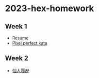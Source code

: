 # 2023-hex-homework

## Week 1

- [Resume](https://rjjq.github.io/2023-hex-homework/Week1/Resume/)
- [Pixel perfect kata](https://rjjq.github.io/2023-hex-homework/Week1/pixel-perfect-kata/)

## Week 2

- [個人履歷](https://rjjq.github.io/2023-hex-homework/Week2/)
